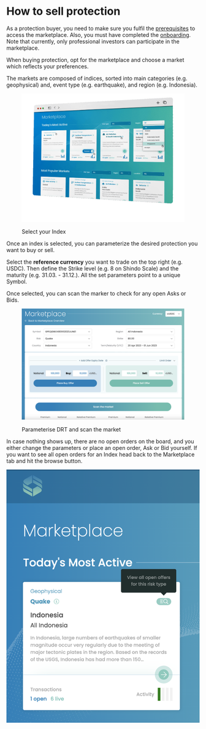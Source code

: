 # How to sell protection

As a protection buyer, you need to make sure you fulfil the [prerequisites](../how-does-risk-transfer-work/prerequisites.md) to access the marketplace. Also, you must have completed the [onboarding](../legal/kyb-aml.md). Note that currently, only professional investors can participate in the marketplace.

When buying protection, opt for the marketplace and choose a market which reflects your preferences.

The markets are composed of indices, sorted into main categories (e.g. geophysical) and, event type (e.g. earthquake), and region (e.g. Indonesia).

<figure><img src="../.gitbook/assets/image (6).png" alt=""><figcaption><p>Select your Index</p></figcaption></figure>

Once an index is selected, you can parameterize the desired protection you want to buy or sell.

Select the **reference currency** you want to trade on the top right (e.g. USDC). Then define the Strike level (e.g. 8 on Shindo Scale) and the maturity (e.g. 31.03. - 31.12.). All the set parameters point to a unique Symbol.

Once selected, you can scan the marker to check for any open Asks or Bids.&#x20;

<figure><img src="../.gitbook/assets/image (10).png" alt=""><figcaption><p>Parameterise DRT and scan the market</p></figcaption></figure>

In case nothing shows up, there are no open orders on the board, and you either change the parameters or place an open order, Ask or Bid yourself. If you want to see all open orders for an Index head back to the Marketplace tab and hit the browse button.

![](<../.gitbook/assets/image (1).png>)
